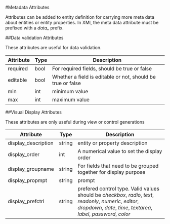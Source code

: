 #Metadata Attributes

Attributes can be added to entity definition for carrying more meta data about entities or entity properties. In XMl, the meta data attribute must be prefixed
with a *data_* prefix.

##Data validation Attributes

These attributes are useful for data validation.

| Attribute | Type | Description |
|-----------|------|-------------|
| required | bool | For required fields, should be true or false |
| editable | bool | Whether a field is editable or not, should be true or false |
| min | int | minimum value |
| max | int | maximum value |


##Visual Display Attributes

These attributes are only useful during view or control generations

| Attribute | Type | Description |
|-----------|------|-------------|
| display_description| string | entity or property description |
| display_order | int | A numerical value to set the display order |
| display_groupname | string | For fields that need to be grouped together for display purpose |
| display_propmpt | string | prompt |
| display_prefctrl | string | prefered control type. Valid values should be *checkbox*, *radio*, *text*, *readonly*, *numeric*, *editor*, *dropdown*, *date*, *time*, *textarea*, *label*, *password*, *color* |